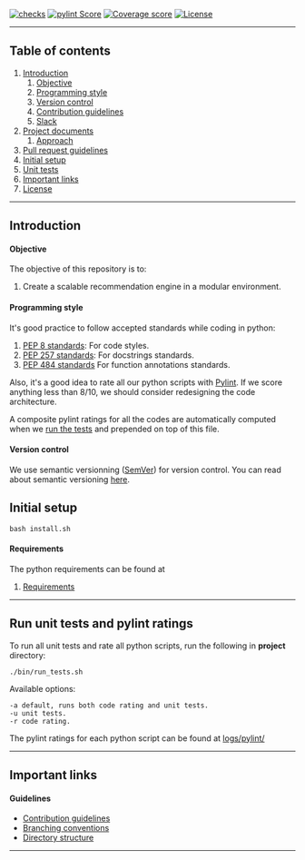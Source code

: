 [![checks](../../actions/workflows/checks.yml/badge.svg)](../../actions/workflows/checks.yml)
[![pylint Score](https://mperlet.github.io/pybadge/badges/10.0.svg)](./logs/pylint/)
[![Coverage score](https://img.shields.io/badge/coverage-97%25-red.svg)](./logs/cov.out)
[![License](https://img.shields.io/badge/License-BSD%203--Clause-blue.svg)](./LICENSE)
***

## Table of contents

1. [Introduction](./README.md#introduction)
    1. [Objective](./README.md#objective)
    1. [Programming style](./README.md#programming-style)
    1. [Version control](./README.md#version-control)
    1. [Contribution guidelines](./.github/CONTRIBUTING.md)
    1. [Slack](https://join.slack.com/t/slack-alh8147/shared_invite/zt-xye4mwee-gSLttX5elyho4wrE0No8gg)
1. [Project documents](./docs)
    1. [Approach](./docs/Approach.pdf)
1. [Pull request guidelines](./.github/PULL_REQUEST_TEMPLATE.md)
1. [Initial setup](./README.md#initial-setup)
1. [Unit tests](./README.md#run-unit-tests-and-pylint-ratings)
1. [Important links](./README.md#important-links)
1. [License](./LICENSE)
***

## Introduction

#### Objective

The objective of this repository is to:

1. Create a scalable recommendation engine in a modular environment.

#### Programming style

It's good practice to follow accepted standards while coding in python:
1. [PEP 8 standards](https://www.python.org/dev/peps/pep-0008/): For code styles.
1. [PEP 257 standards](https://www.python.org/dev/peps/pep-0257/): For docstrings standards.
1. [PEP 484 standards](https://www.python.org/dev/peps/pep-0484/) For function annotations standards.

Also, it's a good idea to rate all our python scripts with [Pylint](https://www.pylint.org/). If we score anything less than 8/10, we should consider redesigning the code architecture.

A composite pylint ratings for all the codes are automatically computed when we [run the tests](./bin/run_tests.sh) and prepended on top of this file.

#### Version control

We use semantic versionning ([SemVer](https://semver.org/)) for version control. You can read about semantic versioning [here](https://semver.org/).

## Initial setup

```console
bash install.sh
```

#### Requirements

The python requirements can be found at
1. [Requirements](./requirements.txt)

***

## Run unit tests and pylint ratings

To run all unit tests and rate all python scripts, run the following in
**project** directory:

```console
./bin/run_tests.sh
```

Available options:

```console
-a default, runs both code rating and unit tests.
-u unit tests.
-r code rating.
```
The pylint ratings for each python script can be found at
[logs/pylint/](./logs/pylint/)
***

## Important links

#### Guidelines

- [Contribution guidelines](./.github/CONTRIBUTING.md)
- [Branching conventions](./docs/Branch.md)
- [Directory structure](./docs/Directory_structure.md)
***
